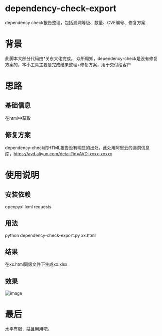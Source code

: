 # dependency-check-export
dependency check报告整理，包括漏洞等级、数量、CVE编号、修复方案

# 背景
此脚本大部分代码由*关东大佬完成。
众所周知，dependency-check是没有修复方案的，本小工具主要是完成结果整理+修复方案，用于交付给客户

# 思路
## 基础信息
在html中获取
## 修复方案
dependency-check的HTML报告没有明显的出处，此处用阿里云的漏洞信息库，https://avd.aliyun.com/detail?id=AVD-xxxx-xxxxx

# 使用说明
## 安装依赖
openpyxl
lxml
requests

## 用法
python dependency-check-export.py xx.html

## 结果
在xx.html同级文件下生成xx.xlsx

## 效果
![image](https://github.com/WYSyyyyyy/dependency-check-export/assets/19874247/63c0e2e7-8605-4479-973b-1ba37d4835d8)



# 最后
水平有限，姑且用用吧。
